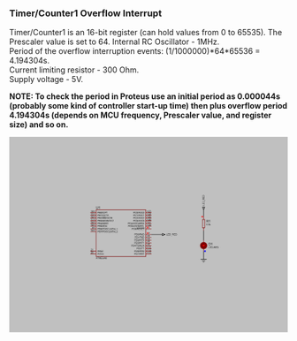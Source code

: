 ### Timer/Counter1 Overflow Interrupt

Timer/Counter1 is an 16-bit register (can hold values from 0 to 65535). The Prescaler value is set to 64. Internal RC Oscillator - 1MHz.  
Period of the overflow interruption events: (1/1000000)\*64\*65536 = 4.194304s.  
Current limiting resistor - 300 Ohm.  
Supply voltage - 5V.  

**NOTE: To check the period in Proteus use an initial period as 0.000044s (probably some kind of controller start-up time) then plus overflow period 4.194304s (depends on MCU frequency, Prescaler value, and register size) and so on.**  

<img src="Proteus/scheme.BMP">
